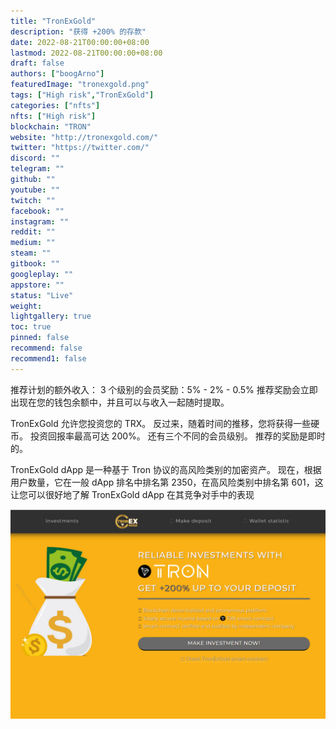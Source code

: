 ```yaml
---
title: "TronExGold"
description: "获得 +200% 的存款"
date: 2022-08-21T00:00:00+08:00
lastmod: 2022-08-21T00:00:00+08:00
draft: false
authors: ["boogArno"]
featuredImage: "tronexgold.png"
tags: ["High risk","TronExGold"]
categories: ["nfts"]
nfts: ["High risk"]
blockchain: "TRON"
website: "http://tronexgold.com/"
twitter: "https://twitter.com/"
discord: ""
telegram: ""
github: ""
youtube: ""
twitch: ""
facebook: ""
instagram: ""
reddit: ""
medium: ""
steam: ""
gitbook: ""
googleplay: ""
appstore: ""
status: "Live"
weight: 
lightgallery: true
toc: true
pinned: false
recommend: false
recommend1: false
---
```

推荐计划的额外收入：
3 个级别的会员奖励：5% - 2% - 0.5% 推荐奖励会立即出现在您的钱包余额中，并且可以与收入一起随时提取。

TronExGold 允许您投资您的 TRX。 反过来，随着时间的推移，您将获得一些硬币。 投资回报率最高可达 200%。 还有三个不同的会员级别。 推荐的奖励是即时的。

TronExGold dApp 是一种基于 Tron 协议的高风险类别的加密资产。 现在，根据用户数量，它在一般 dApp 排名中排名第 2350，在高风险类别中排名第 601，这让您可以很好地了解 TronExGold dApp 在其竞争对手中的表现

![tronexgold-dapp-high-risk-tron-image1_1c39aad0ff4820053d71192b062cbc6f](tronexgold-dapp-high-risk-tron-image1_1c39aad0ff4820053d71192b062cbc6f.png)